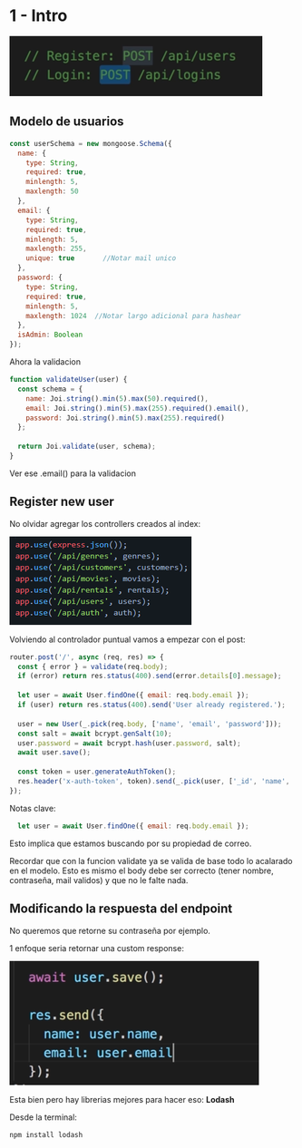 # 1 - Intro

![](../../../.gitbook/assets/imagen%20%28650%29.png)

## Modelo de usuarios

```javascript
const userSchema = new mongoose.Schema({
  name: {
    type: String,
    required: true,
    minlength: 5,
    maxlength: 50
  },
  email: {
    type: String,
    required: true,
    minlength: 5,
    maxlength: 255,
    unique: true       //Notar mail unico
  },
  password: {
    type: String,
    required: true,
    minlength: 5,
    maxlength: 1024  //Notar largo adicional para hashear
  },
  isAdmin: Boolean
});
```

Ahora la validacion

```javascript
function validateUser(user) {
  const schema = {
    name: Joi.string().min(5).max(50).required(),
    email: Joi.string().min(5).max(255).required().email(),
    password: Joi.string().min(5).max(255).required()
  };

  return Joi.validate(user, schema);
}
```

Ver ese .email\(\) para la validacion

## Register new user

No olvidar agregar los controllers creados al index:

![](../../../.gitbook/assets/imagen%20%28652%29.png)

Volviendo al controlador puntual vamos a empezar con el post:

```javascript
router.post('/', async (req, res) => {
  const { error } = validate(req.body); 
  if (error) return res.status(400).send(error.details[0].message);

  let user = await User.findOne({ email: req.body.email });
  if (user) return res.status(400).send('User already registered.');

  user = new User(_.pick(req.body, ['name', 'email', 'password']));
  const salt = await bcrypt.genSalt(10);
  user.password = await bcrypt.hash(user.password, salt);
  await user.save();

  const token = user.generateAuthToken();
  res.header('x-auth-token', token).send(_.pick(user, ['_id', 'name', 'email']));
});

```

Notas clave:

```javascript
  let user = await User.findOne({ email: req.body.email });
```

Esto implica que estamos buscando por su propiedad de correo.

Recordar que con la funcion validate ya se valida de base todo lo acalarado en el modelo. Esto es mismo el body debe ser correcto \(tener nombre, contraseña, mail validos\) y que no le falte nada.

## Modificando la respuesta del endpoint

No queremos que retorne su contraseña por ejemplo.

1 enfoque seria retornar una custom response:

![](../../../.gitbook/assets/imagen%20%28649%29.png)

Esta bien pero hay librerias mejores para hacer eso: **Lodash**

Desde la terminal: 

```javascript
npm install lodash
```







